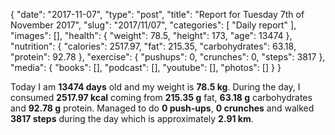 {
    "date": "2017-11-07",
    "type": "post",
    "title": "Report for Tuesday 7th of November 2017",
    "slug": "2017\/11\/07",
    "categories": [
        "Daily report"
    ],
    "images": [],
    "health": {
        "weight": 78.5,
        "height": 173,
        "age": 13474
    },
    "nutrition": {
        "calories": 2517.97,
        "fat": 215.35,
        "carbohydrates": 63.18,
        "protein": 92.78
    },
    "exercise": {
        "pushups": 0,
        "crunches": 0,
        "steps": 3817
    },
    "media": {
        "books": [],
        "podcast": [],
        "youtube": [],
        "photos": []
    }
}

Today I am <strong>13474 days</strong> old and my weight is <strong>78.5 kg</strong>. During the day, I consumed <strong>2517.97 kcal</strong> coming from <strong>215.35 g</strong> fat, <strong>63.18 g</strong> carbohydrates and <strong>92.78 g</strong> protein. Managed to do <strong>0 push-ups</strong>, <strong>0 crunches</strong> and walked <strong>3817 steps</strong> during the day which is approximately <strong>2.91 km</strong>.